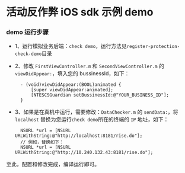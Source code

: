 活动反作弊 iOS sdk 示例 demo
===

### demo 运行步骤

* 1、运行模拟业务后端：`check demo`，运行方法见`register-protection-check-demo`目录
* 2、修改 `FirstViewController.m` 和 `SecondViewController.m` 的 `viewDidAppear:`，填入您的 bussinessId，如下：

		- (void)viewDidAppear:(BOOL)animated {
    		[super viewDidAppear:animated];
    		[NTESCSGuardian setBussinessId:@"YOUR_BUSINESS_ID"];
		}
* 3、如果是在真机中运行，需要修改：`DataChecker.m` 的 `sendData:`，将 `localhost` 替换为您运行`check demo`所在的终端的 `IP` 地址，如下：

		NSURL *url = [NSURL URLWithString:@"http://localhost:8181/rise.do"];
		// 例如，替换如下：
		NSURL *url = [NSURL URLWithString:@"http://10.240.132.43:8181/rise.do"];
		
至此，配置和修改完成，编译运行即可。

